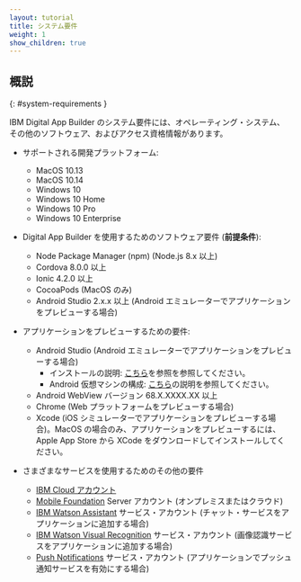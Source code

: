 ```yaml
---
layout: tutorial
title: システム要件
weight: 1
show_children: true
---
```

<!-- NLS_CHARSET=UTF-8 -->
## 概説
{: #system-requirements }

IBM Digital App Builder のシステム要件には、オペレーティング・システム、その他のソフトウェア、およびアクセス資格情報があります。

* サポートされる開発プラットフォーム: 

    * MacOS 10.13
    * MacOS 10.14
    * Windows 10
    * Windows 10 Home
    * Windows 10 Pro
    * Windows 10 Enterprise

* Digital App Builder を使用するためのソフトウェア要件 (**前提条件**):

    * Node Package Manager (npm) (Node.js 8.x 以上)
    * Cordova 8.0.0 以上
    * Ionic 4.2.0 以上
    * CocoaPods (MacOS のみ)
    * Android Studio 2.x.x 以上 (Android エミュレーターでアプリケーションをプレビューする場合)

* アプリケーションをプレビューするための要件:

    * Android Studio (Android エミュレーターでアプリケーションをプレビューする場合)
        * インストールの説明: [こちら](https://developer.android.com/studio/)を参照を参照してください。
        * Android 仮想マシンの構成: [こちら](https://developer.android.com/studio/releases/emulator)の説明を参照してください。
    * Android WebView バージョン 68.X.XXXX.XX 以上
    * Chrome (Web プラットフォームをプレビューする場合)
    * Xcode (iOS シミュレーターでアプリケーションをプレビューする場合)。MacOS の場合のみ、アプリケーションをプレビューするには、Apple App Store から XCode をダウンロードしてインストールしてください。

* さまざまなサービスを使用するためのその他の要件

    * [IBM Cloud アカウント](https://cloud.ibm.com/registration)
    * [Mobile Foundation](https://cloud.ibm.com/catalog/services/mobile-foundation) Server アカウント (オンプレミスまたはクラウド)
    * [IBM Watson Assistant](https://cloud.ibm.com/catalog/services/watson-assistant) サービス・アカウント (チャット・サービスをアプリケーションに追加する場合)
    * [IBM Watson Visual Recognition](https://cloud.ibm.com/developer/watson/starter-kits/watson-visual-recognition-basic) サービス・アカウント (画像認識サービスをアプリケーションに追加する場合)
    * [Push Notifications](https://cloud.ibm.com/catalog/services/push-notifications) サービス・アカウント (アプリケーションでプッシュ通知サービスを有効にする場合)

